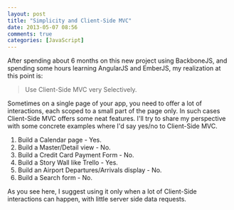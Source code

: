 ```yaml
---
layout: post
title: "Simplicity and Client-Side MVC"
date: 2013-05-07 08:56
comments: true
categories: [JavaScript]
---
```


After spending about 6 months on this new project using BackboneJS, and spending some hours learning AngularJS and EmberJS, my realization at this point is:

> Use Client-Side MVC very Selectively.

Sometimes on a single page of your app, you need to offer a lot of interactions, each scoped to a small part of the page only. In such cases Client-Side MVC offers some neat features. I'll try to share my perspective with some concrete examples where I'd say yes/no to Client-Side MVC.

1. Build a Calendar page - Yes.
2. Build a Master/Detail view - No.
3. Build a Credit Card Payment Form - No.
4. Build a Story Wall like Trello - Yes.
5. Build an Airport Departures/Arrivals display - No.
6. Build a Search form - No.

As you see here, I suggest using it only when a lot of Client-Side interactions can happen, with little server side data requests.